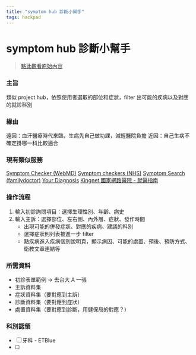 ```yaml
---
title: "symptom hub 診斷小幫手"
tags: hackpad
---
```


# symptom hub 診斷小幫手

> [點此觀看原始內容](https://g0v.hackpad.tw/x0L1dCc28Gv)


### 主旨

類似 project hub，依照使用者選取的部位和症狀，filter 出可能的疾病以及對應的就診科別

### 緣由

遠因：血汗醫療時代來臨，生病先自己做功課，減輕醫院負擔
近因：自己生病不確定掛哪一科比較適合

### 現有類似服務

[Symptom Checker (WebMD)](http://symptoms.webmd.com/#introView)
[Symptom checkers (NHS)](https://www.nhs.uk/symptomcheckers/pages/symptoms.aspx)
[Symptom Search (familydoctor)](http://familydoctor.org/familydoctor/en/health-tools/search-by-symptom.html)
[Your Diagnosis](http://www.yourdiagnosis.com/start.htm)
[Kingnet 國家網路醫院 - 就醫指南](http://hospital.kingnet.com.tw/professional/index.html#main_wrapper)

### 操作流程

1.  輸入初診詢問項目：選擇生理性別、年齡、病史
2.  輸入主訴：選擇部位、左右側、內外層、症狀、發作時間
    - 出現可能的併發症狀、對應的疾病、建議的科別
    - 選擇症狀則列表被進一步 filter
    - 點疾病進入疾病個別說明頁，顯示病因、可能的處置、預後、預防方式、衛教文章連結等

### 所需資料

- 初診表單範例 -\> 去台大 A 一張
- 主訴資料集
- 症狀資料集（要對應到主訴）
- 診斷資料集（要對應到症狀）
- 處置資料集（要對應到診斷，用健保局的對應？）

### 科別認領

- [ ] 牙科 \- ETBlue
- [ ]

